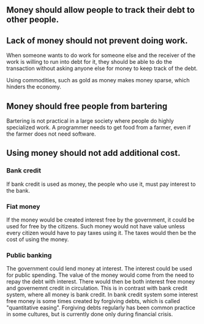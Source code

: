 ## Money should allow people to track their debt to other people.
## Lack of money should not prevent doing work.
When someone wants to do work for someone else and the receiver of the work is willing to run into debt for it, they should be able to do the transaction without asking anyone else for money to keep track of the debt.

Using commodities, such as gold as money makes money sparse, which hinders the economy.
## Money should free people from bartering
Bartering is not practical in a large society where people do highly specialized work. A programmer needs to get food from a farmer, even if the farmer does not need software.
## Using money should not add additional cost.
### Bank credit
If bank credit is used as money, the people who use it, must pay interest to the bank.
### Fiat money
If the money would be created interest free by the government, it could be used for free by the citizens. Such money would not have value unless every citizen would have to pay taxes using it. The taxes would then be the cost of using the money.
### Public banking
The government could lend money at interest. The interest could be used for public spending. The value of the money would come from the need to repay the debt with interest. There would then be both interest free money and governemnt credit in circulation. This is in contrast with bank credit system, where all money is bank credit. In bank credit system some interest free money is some times created by forgiving debts, which is called "quantitative easing". Forgiving debts regularly has been common practice in some cultures, but is currently done only during financial crisis.
